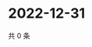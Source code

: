 # 2022-12-31

共 0 条

<!-- BEGIN WEIBO -->
<!-- 最后更新时间 Sat Dec 31 2022 06:12:08 GMT+0800 (China Standard Time) -->

<!-- END WEIBO -->
